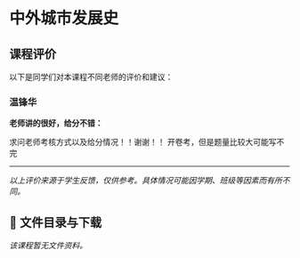 # 中外城市发展史

## 课程评价

以下是同学们对本课程不同老师的评价和建议：

### 温锋华

**老师讲的很好，给分不错：**

求问老师考核方式以及给分情况！！谢谢！！  开卷考，但是题量比较大可能写不完

---

*以上评价来源于学生反馈，仅供参考。具体情况可能因学期、班级等因素而有所不同。*
## 📄 文件目录与下载

_该课程暂无文件资料。_
